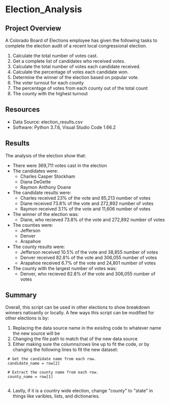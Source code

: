 # Election_Analysis

## Project Overview
A Colorado Board of Elections employee has given the following tasks to complete the election audit of a recent local congressional election.

1. Calculate the total number of votes cast.
2. Get a complete list of candidates who received votes.
3. Calculate the total number of votes each candidate received.
4. Calculate the percentage of votes each candidate won.
5. Determine the winner of the election based on popular vote.
6.  The voter turnout for each county
7. The percentage of votes from each county out of the total count
8. The county with the highest turnout

## Resources
- Data Source: election_results.csv
- Software: Python 3.7.6, Visual Studio Code 1.66.2

## Results
The analysis of the election show that:
- There were 369,711 votes cast in the election
- The candidates were:
    - Charles Casper Stockham
    - Diana DeGette
    - Raymon Anthony Doane
- The candidate results were:
    - Charles received 23% of the vote and 85,213 number of votes
    - Diane received 73.8% of the vote and 272,892 number of votes
    - Raymon received 3.1% of the vote and 11,606 number of votes
- The winner of the election was:
    - Diane, who recieved 73.8% of the vote and 272,892 number of votes
- The counties were:
    - Jefferson
    - Denver
    - Arapahoe
- The county results were:
    - Jefferson received 10.5% of the vote and 38,855 number of votes
    - Denver received 82.8% of the vote and 306,055 number of votes
    - Arapahoe received 6.7% of the vote and 24,801 number of votes
- The county with the largest number of votes was:
    - Denver, who recieved 82.8% of the vote and 306,055 number of votes

## Summary
Overall, this script can be used in other elections to show breakdown winners natioanlly or locally. A few ways this script can be modified for other elections is by:
1. Replacing the data source name in the exisitng code to whatever name the new source will be
2. Changing the file path to match that of the new data source
3. Either making sure the columns/rows line up to fit the code, or by changing the following lines to fit the new dataset:
```
 # Get the candidate name from each row.
 candidate_name = row[2]

 # Extract the county name from each row.
 county_name = row[1]
 
 ```
 4. Lastly, if it is a country wide election, change "county" to "state" in things like varibles, lists, and dictionaries.
